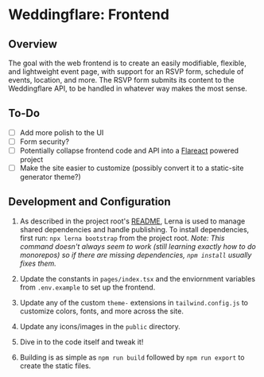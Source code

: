 # Weddingflare: Frontend

## Overview

The goal with the web frontend is to create an easily modifiable, flexible, and lightweight event page, with support for an RSVP form, schedule of events, location, and more. The RSVP form submits its content to the Weddingflare API, to be handled in whatever way makes the most sense.

## To-Do

- [ ] Add more polish to the UI
- [ ] Form security?
- [ ] Potentially collapse frontend code and API into a [Flareact](https://flareact.com/) powered project
- [ ] Make the site easier to customize (possibly convert it to a static-site generator theme?)

## Development and Configuration

1. As described in the project root's [README](https://github.com/CS-5/weddingflare), Lerna is used to manage shared dependencies and handle publishing. To install dependencies, first run: `npx lerna bootstrap` from the project root. _Note: This command doesn't always seem to work (still learning exactly how to do monorepos) so if there are missing dependencies, `npm install` usually fixes them._

2. Update the constants in `pages/index.tsx` and the enviornment variables from `.env.example` to set up the frontend.

3. Update any of the custom `theme-` extensions in `tailwind.config.js` to customize colors, fonts, and more across the site.

4. Update any icons/images in the `public` directory.

5. Dive in to the code itself and tweak it!

6. Building is as simple as `npm run build` followed by `npm run export` to create the static files.
